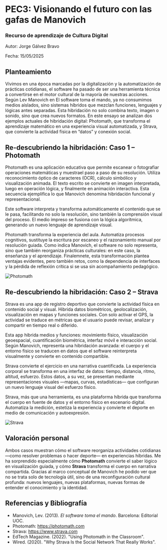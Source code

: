 # PEC3: Visionando el futuro con las gafas de Manovich  

### Recurso de aprendizaje de Cultura Digital 


Autor: Jorge Gálvez Bravo 


Fecha: 15/05/2025



## Planteamiento

Vivimos en una época marcadas por la digitalización y la automatización de prácticas cotidianas, el software ha pasado de ser una herramienta técnica a convertirse en el motor cultural de la mayoría de nuestras acciones. Según Lev Manovich en El software toma el mando, ya no consumimos medios aislados, sino sistemas híbridos que mezclan funciones, lenguajes y lógicas antes separadas. Esta hibridación no solo combina texto, imagen o sonido, sino que crea nuevos formatos. En este ensayo se analizan dos ejemplos actuales de hibridación digital: Photomath, que transforma el aprendizaje matemático en una experiencia visual automatizada, y Strava, que convierte la actividad física en “datos” y conexión social.


## Re-descubriendo la hibridación: Caso 1 – Photomath

Photomath es una aplicación educativa que permite escanear o fotografiar operaciones matemáticas y muestrael paso a paso de su resolución. Utiliza reconocimiento óptico de caracteres (OCR), cálculo simbólico y visualización animada. El texto escrito se convierte en imagen interpretada, luego en operación lógica, y finalmente en animación interactiva. Esta secuencia ejemplifica lo que Manovich denomina hibridación funcional y representacional.

Este software interpreta y transforma automáticamente el contenido que se le pasa, facilitando no solo la resolución, sino también la comprensión visual del proceso. El medio impreso se fusiona con la lógica algorítmica, generando un nuevo lenguaje de aprendizaje visual.

Photomath transforma la experiencia del aula. Automatiza procesos cognitivos, sustituye la escritura por escaneo y el razonamiento manual por resolución guiada. Como indica Manovich, el software no solo representa, sino que también reorganiza prácticas culturales: en este caso, la enseñanza y el aprendizaje. 
Finalemnete, esta transformación plantea ventajas evidentes, pero también retos, como la dependencia de interfaces y la pérdida de reflexión crítica si se usa sin acompañamiento pedagógico.


![Photomath](https://i.blogs.es/3698e4/photo2_photomath/450_1000.webp)



## Re-descubriendo la hibridación: Caso 2 – Strava

Strava es una app de registro deportivo que convierte la actividad física en contenido social y visual. Hibrida datos biométricos, geolocalización, visualización en mapas y funciones sociales. Con solo activar el GPS, la actividad se traduce en métricas que el usuario puede revisar, analizar y compartir en tiempo real o diferido.

Esta app hibrida medios y funciones: movimiento físico, visualización geoespacial, cuantificación biométrica, interfaz móvil e interacción social. Según Manovich, representa una hibridación avanzada: el cuerpo y el entorno físico se traducen en datos que el software reinterpreta visualmente y convierte en contenido compartible.

Strava convierte el ejercicio en una narrativa cuantificada. La experiencia corporal se transforma en una interfaz de datos: tiempo, distancia, ritmo, altitud, esfuerzo. Estos datos, a su vez, se presentan mediante representaciones visuales —mapas, curvas, estadísticas— que configuran un nuevo lenguaje visual del esfuerzo físico.

Strava, más que una herramienta, es una plataforma híbrida que transforma el cuerpo en fuente de datos y el entorno físico en escenario digital. Automatiza la medición, estetiza la experiencia y convierte el deporte en medio de comunicación y autoexpresión.


![Strava](https://noticiaslogisticaytransporte.com/wp-content/uploads/2020/02/Strava.jpg)




## Valoración personal

Ambos casos muestran cómo el software reorganiza actividades cotidianas —como resolver problemas o hacer deporte— en experiencias híbridas. Me ha sorprendido especialmente cómo **Photomath** convierte el saber lógico en visualización guiada, y cómo **Strava** transforma el cuerpo en narrativa compartida. Gracias al marco conceptual de Manovich he podido ver que no se trata solo de tecnología útil, sino de una reconfiguración cultural profunda: nuevos lenguajes, nuevas plataformas, nuevas formas de entender el conocimiento y la identidad.



## Referencias y Bibliografía

- Manovich, Lev. (2013). *El software toma el mando*. Barcelona: Editorial UOC.  
- Photomath: https://photomath.com  
- Strava: https://www.strava.com  
- EdTech Magazine. (2022). "Using Photomath in the Classroom".  
- Wired. (2020). "Why Strava Is the Social Network That Really Works".

